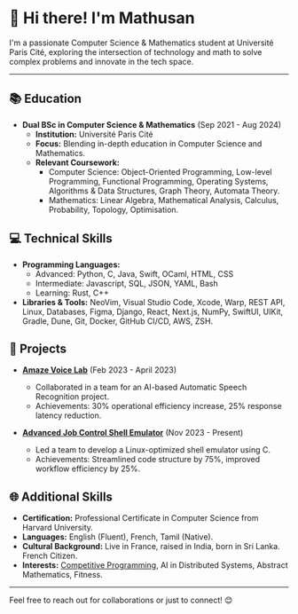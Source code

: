 # 👋 Hi there! I'm Mathusan

I'm a passionate Computer Science & Mathematics student at Université Paris Cité, exploring the intersection of technology and math to solve complex problems and innovate in the tech space.

---

## 📚 Education

- **Dual BSc in Computer Science & Mathematics** (Sep 2021 - Aug 2024)
  - **Institution:** Université Paris Cité
  - **Focus:** Blending in-depth education in Computer Science and Mathematics.
  - **Relevant Coursework:**
    - Computer Science: Object-Oriented Programming, Low-level Programming, Functional Programming, Operating Systems, Algorithms & Data Structures, Graph Theory, Automata Theory.
    - Mathematics: Linear Algebra, Mathematical Analysis, Calculus, Probability, Topology, Optimisation.

## 💻 Technical Skills

- **Programming Languages:**
  - Advanced: Python, C, Java, Swift, OCaml, HTML, CSS
  - Intermediate: Javascript, SQL, JSON, YAML, Bash
  - Learning: Rust, C++
- **Libraries & Tools:** NeoVim, Visual Studio Code, Xcode, Warp, REST API, Linux, Databases, Figma, Django, React, Next.js, NumPy, SwiftUI, UIKit, Gradle, Dune, Git, Docker, GitHub CI/CD, AWS, ZSH.

## 🌟 Projects

- **[Amaze Voice Lab](https://github.com/mathusanMe/Amaze-Voice-Lab)** (Feb 2023 - April 2023)
  - Collaborated in a team for an AI-based Automatic Speech Recognition project.
  - Achievements: 30% operational efficiency increase, 25% response latency reduction.

- **[Advanced Job Control Shell Emulator](https://github.com/mathusanMe/Job-Control-Shell-Emulator)** (Nov 2023 - Present)
  - Led a team to develop a Linux-optimized shell emulator using C.
  - Achievements: Streamlined code structure by 75%, improved workflow efficiency by 25%.

## 🌐 Additional Skills

- **Certification:** Professional Certificate in Computer Science from Harvard University.
- **Languages:** English (Fluent), French, Tamil (Native).
- **Cultural Background:** Live in France, raised in India, born in Sri Lanka. French Citizen.
- **Interests:** [Competitive Programming](https://github.com/mathusanMe/LeetCode), AI in Distributed Systems, Abstract Mathematics, Fitness.

---

Feel free to reach out for collaborations or just to connect! 😊
